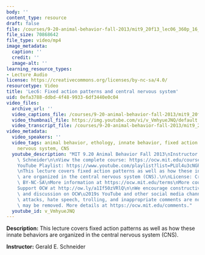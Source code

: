 ```yaml
---
body: ''
content_type: resource
draft: false
file: /courses/9-20-animal-behavior-fall-2013/mit9_20f13_lec06_360p_16_9.mp4
file_size: 70868642
file_type: video/mp4
image_metadata:
  caption: ''
  credit: ''
  image-alt: ''
learning_resource_types:
- Lecture Audio
license: https://creativecommons.org/licenses/by-nc-sa/4.0/
resourcetype: Video
title: 'Lec6: Fixed action patterns and central nervous system'
uid: 0efa3788-ddbd-4f48-9933-6df3440e0c04
video_files:
  archive_url: ''
  video_captions_file: /courses/9-20-animal-behavior-fall-2013/mit9_20f13_lec06_captions.vtt
  video_thumbnail_file: https://img.youtube.com/vi/v_VmhyueJNQ/default.jpg
  video_transcript_file: /courses/9-20-animal-behavior-fall-2013/mit9_20f13_lec06_transcript.pdf
video_metadata:
  video_speakers: ''
  video_tags: animal behavior, ethology, innate behavior, fixed action patterns, central
    nervous system, CNS
  youtube_description: "MIT 9.20 Animal Behavior Fall 2013\nInstructor: Gerald E.\
    \ Schneider\n\nView the complete course: https://ocw.mit.edu/courses/9-20-animal-behavior-fall-2013/\n\
    YouTube Playlist: https://www.youtube.com/playlist?list=PLUl4u3cNGP63TbPEWYEKOq8yAN8mEP_5O\n\
    \nThis lecture covers fixed action patterns as well as how these innate behaviors\
    \ are organized in the central nervous system (CNS).\n\nLicense: Creative Commons\
    \ BY-NC-SA\nMore information at https://ocw.mit.edu/terms\nMore courses at https://ocw.mit.edu\n\
    Support OCW at http://ow.ly/a1If50zVRlQ\n\nWe encourage constructive comments\
    \ and discussion on OCW\u2019s YouTube and other social media channels. Personal\
    \ attacks, hate speech, trolling, and inappropriate comments are not allowed and\
    \ may be removed. More details at https://ocw.mit.edu/comments."
  youtube_id: v_VmhyueJNQ
---
```

**Description:** This lecture covers fixed action patterns as well as how these innate behaviors are organized in the central nervous system (CNS).

**Instructor:** Gerald E. Schneider